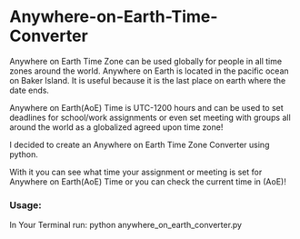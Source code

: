# Anywhere-on-Earth-Time-Converter
Anywhere on Earth Time Zone can be used globally for people in all time zones around the world. Anywhere on Earth is located in the pacific ocean on Baker Island. It is useful because it is the last place on earth where the date ends. 

Anywhere on Earth(AoE) Time is UTC-1200 hours and can be used to set deadlines for school/work assignments or even set meeting with groups all around the world as a globalized agreed upon time zone!

I decided to create an Anywhere on Earth Time Zone Converter using python. 

With it you can see what time your assignment or meeting is set for Anywhere on Earth(AoE) Time or you can check the current time in (AoE)!

### Usage: 
In Your Terminal run: python anywhere_on_earth_converter.py
